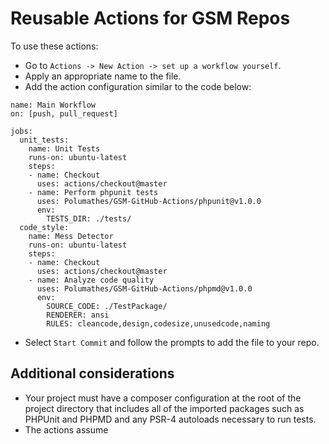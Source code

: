 # Reusable Actions for GSM Repos

To use these actions:
- Go to `Actions -> New Action -> set up a workflow yourself`. 
- Apply an appropriate name to the file.
- Add the action configuration similar to the code below:
```
name: Main Workflow
on: [push, pull_request]

jobs:
  unit_tests:
    name: Unit Tests
    runs-on: ubuntu-latest
    steps:
    - name: Checkout
      uses: actions/checkout@master
    - name: Perform phpunit tests
      uses: Polumathes/GSM-GitHub-Actions/phpunit@v1.0.0
      env:
        TESTS_DIR: ./tests/
  code_style:
    name: Mess Detector
    runs-on: ubuntu-latest
    steps:
    - name: Checkout
      uses: actions/checkout@master
    - name: Analyze code quality
      uses: Polumathes/GSM-GitHub-Actions/phpmd@v1.0.0
      env:
        SOURCE_CODE: ./TestPackage/ 
        RENDERER: ansi 
        RULES: cleancode,design,codesize,unusedcode,naming
```
- Select `Start Commit` and follow the prompts to add the file to your repo.

## Additional considerations
- Your project must have a composer configuration at the root of the project directory that includes all of the imported packages such as PHPUnit and PHPMD and any PSR-4 autoloads necessary to run tests.
- The actions assume 